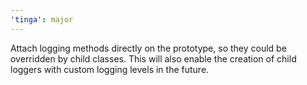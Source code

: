 ```yaml
---
'tinga': major
---
```


Attach logging methods directly on the prototype, so they could be overridden by child classes. This will also enable the creation of child loggers with custom logging levels in the future.
